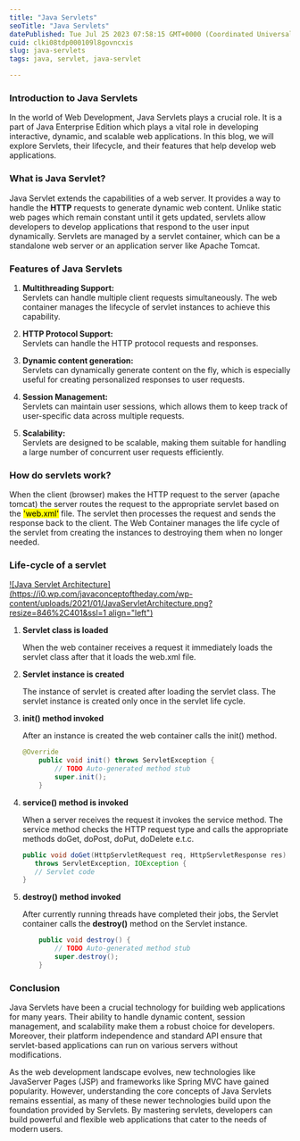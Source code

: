 ```yaml
---
title: "Java Servlets"
seoTitle: "Java Servlets"
datePublished: Tue Jul 25 2023 07:58:15 GMT+0000 (Coordinated Universal Time)
cuid: clki08tdp000109l8govncxis
slug: java-servlets
tags: java, servlet, java-servlet

---
```


### Introduction to Java Servlets

In the world of Web Development, Java Servlets plays a crucial role. It is a part of Java Enterprise Edition which plays a vital role in developing interactive, dynamic, and scalable web applications. In this blog, we will explore Servlets, their lifecycle, and their features that help develop web applications.

### What is Java Servlet?

Java Servlet extends the capabilities of a web server. It provides a way to handle the **HTTP** requests to generate dynamic web content. Unlike static web pages which remain constant until it gets updated, servlets allow developers to develop applications that respond to the user input dynamically. Servlets are managed by a servlet container, which can be a standalone web server or an application server like Apache Tomcat.

### Features of Java Servlets

1. **Multithreading Support:**  
    Servlets can handle multiple client requests simultaneously. The web container manages the lifecycle of servlet instances to achieve this capability.
    
2. **HTTP Protocol Support:**  
    Servlets can handle the HTTP protocol requests and responses.
    
3. **Dynamic content generation:**  
    Servlets can dynamically generate content on the fly, which is especially useful for creating personalized responses to user requests.
    
4. **Session Management:**  
    Servlets can maintain user sessions, which allows them to keep track of user-specific data across multiple requests.
    
5. **Scalability:**  
    Servlets are designed to be scalable, making them suitable for handling a large number of concurrent user requests efficiently.
    

### How do servlets work?

When the client (browser) makes the HTTP request to the server (apache tomcat) the server routes the request to the appropriate servlet based on the <mark>'web.xml'</mark> file. The servlet then processes the request and sends the response back to the client. The Web Container manages the life cycle of the servlet from creating the instances to destroying them when no longer needed.

### Life-cycle of a servlet

[![Java Servlet Architecture](https://i0.wp.com/javaconceptoftheday.com/wp-content/uploads/2021/01/JavaServletArchitecture.png?resize=846%2C401&ssl=1 align="left")](https://i0.wp.com/javaconceptoftheday.com/wp-content/uploads/2021/01/JavaServletArchitecture.png?ssl=1)

1. **Servlet class is loaded**
    
    When the web container receives a request it immediately loads the servlet class after that it loads the web.xml file.
    
2. **Servlet instance is created**
    
    The instance of servlet is created after loading the servlet class. The servlet instance is created only once in the servlet life cycle.
    
3. **init() method invoked**
    
    After an instance is created the web container calls the init() method.
    
    ```java
    @Override
    	public void init() throws ServletException {
    		// TODO Auto-generated method stub
    		super.init();
    	}
    ```
    
4. **service() method is invoked**
    
    When a server receives the request it invokes the service method. The service method checks the HTTP request type and calls the appropriate methods doGet, doPost, doPut, doDelete e.t.c.
    
    ```java
    public void doGet(HttpServletRequest req, HttpServletResponse res)
       throws ServletException, IOException {
       // Servlet code
    }
    ```
    
5. **destroy() method invoked**
    
    After currently running threads have completed their jobs, the Servlet container calls the **destroy()** method on the Servlet instance.
    
    ```java
    	public void destroy() {
    		// TODO Auto-generated method stub
    		super.destroy();
    	}
    ```
    

### Conclusion

Java Servlets have been a crucial technology for building web applications for many years. Their ability to handle dynamic content, session management, and scalability make them a robust choice for developers. Moreover, their platform independence and standard API ensure that servlet-based applications can run on various servers without modifications.

As the web development landscape evolves, new technologies like JavaServer Pages (JSP) and frameworks like Spring MVC have gained popularity. However, understanding the core concepts of Java Servlets remains essential, as many of these newer technologies build upon the foundation provided by Servlets. By mastering servlets, developers can build powerful and flexible web applications that cater to the needs of modern users.